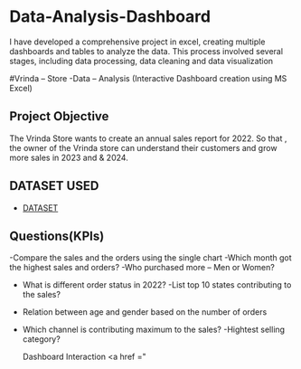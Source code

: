 # Data-Analysis-Dashboard
I have developed a comprehensive project in excel, creating multiple dashboards and tables to analyze the data. This process involved several stages, including data processing, data cleaning and data visualization

#Vrinda – Store -Data – Analysis (Interactive Dashboard creation using MS Excel)
## Project Objective
The Vrinda Store wants to create an annual sales report for 2022. So that , the owner of the Vrinda store can understand their customers and grow more sales in 2023 and & 2024.

## DATASET USED
- <a href= "https://github.com/Anjalidaniel01/Data-analysi-dashboard/blob/main/Vrinda%20Store%20Data%20Analysis.xlsx"> DATASET </a>

## Questions(KPIs)
-Compare the sales and the orders using the single chart
-Which month got the highest sales and orders?
-Who purchased more – Men or Women?
- What is different order status in 2022?
-List top 10 states contributing to the sales?
- Relation between age and gender based on the number of orders
- Which channel is contributing maximum to the sales?
-Hightest selling category?

  Dashboard Interaction <a href ="


